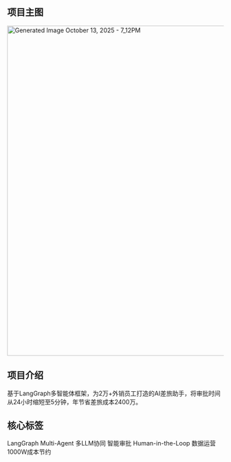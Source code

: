 ## 项目主图
<img width="1344" height="768" alt="Generated Image October 13, 2025 - 7_12PM" src="https://github.com/user-attachments/assets/c78421c1-8a9f-481b-870f-4593aca6665b" />

## 项目介绍
基于LangGraph多智能体框架，为2万+外销员工打造的AI差旅助手，将审批时间从24小时缩短至5分钟，年节省差旅成本2400万。

## 核心标签
LangGraph Multi-Agent 多LLM协同 智能审批 Human-in-the-Loop 数据运营 1000W成本节约
